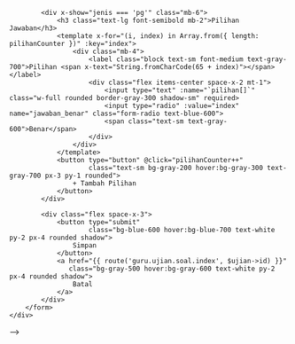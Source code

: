 <!-- <x-app-layout>
    <x-slot name="header">
        <h2 class="font-semibold text-xl text-gray-800 leading-tight">
            {{ isset($soal) ? 'Edit Soal' : 'Tambah Soal' }} - {{ $ujian->nama_ujian }}
        </h2>
    </x-slot>

    <div class="max-w-3xl mx-auto py-6">
        <form action="{{ isset($soal) ? route('guru.ujian.soal.store', [$ujian->id, $soal->id]) : route('guru.ujian.soal.store', $ujian->id) }}"
              method="POST" x-data="{ jenis: '{{ old('jenis_soal', $soal->jenis_soal ?? 'pg') }}', pilihanCounter: {{ isset($soal) ? count($soal->pilihanJawaban ?? []) : 2 }} }">
            @csrf
            @if(isset($soal))
                @method('PUT')
            @endif
z
            <div class="mb-4">
                <label for="jenis_soal" class="block text-sm font-medium text-gray-700">Jenis Soal</label>
                <select id="jenis_soal" name="jenis_soal" x-model="jenis"
                        class="mt-1 block w-full rounded border-gray-300 shadow-sm">
                    <option value="pg">Pilihan Ganda</option>
                    <option value="esai">Esai</option>
                </select>
            </div>

            <div class="mb-4">
                <label for="pertanyaan" class="block text-sm font-medium text-gray-700">Pertanyaan</label>
                <textarea id="pertanyaan" name="pertanyaan" rows="4"
                          class="mt-1 block w-full rounded border-gray-300 shadow-sm"
                          required>{{ old('pertanyaan', $soal->pertanyaan ?? '') }}</textarea>
            </div>

            <div class="mb-4">
                <label for="skor" class="block text-sm font-medium text-gray-700">Skor</label>
                <input type="number" name="skor" id="skor" min="0"
                       value="{{ old('skor', $soal->skor ?? 1) }}"
                       class="mt-1 block w-full rounded border-gray-300 shadow-sm" required>
            </div>

            <!-- Pilihan Ganda -->
            <div x-show="jenis === 'pg'" class="mb-6">
                <h3 class="text-lg font-semibold mb-2">Pilihan Jawaban</h3>
                <template x-for="(i, index) in Array.from({ length: pilihanCounter })" :key="index">
                    <div class="mb-4">
                        <label class="block text-sm font-medium text-gray-700">Pilihan <span x-text="String.fromCharCode(65 + index)"></span></label>
                        <div class="flex items-center space-x-2 mt-1">
                            <input type="text" :name="`pilihan[]`" class="w-full rounded border-gray-300 shadow-sm" required>
                            <input type="radio" :value="index" name="jawaban_benar" class="form-radio text-blue-600">
                            <span class="text-sm text-gray-600">Benar</span>
                        </div>
                    </div>
                </template>
                <button type="button" @click="pilihanCounter++"
                        class="text-sm bg-gray-200 hover:bg-gray-300 text-gray-700 px-3 py-1 rounded">
                    + Tambah Pilihan
                </button>
            </div>

            <div class="flex space-x-3">
                <button type="submit"
                        class="bg-blue-600 hover:bg-blue-700 text-white py-2 px-4 rounded shadow">
                    Simpan
                </button>
                <a href="{{ route('guru.ujian.soal.index', $ujian->id) }}"
                   class="bg-gray-500 hover:bg-gray-600 text-white py-2 px-4 rounded shadow">
                    Batal
                </a>
            </div>
        </form>
    </div>
<!-- </x-app-layout> --> -->
